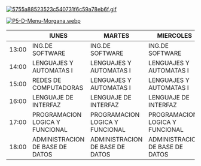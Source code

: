 [![5755a88523523c540731f6c59a78eb6f.gif](https://i.postimg.cc/GtRH2DZq/5755a88523523c540731f6c59a78eb6f.gif)](https://postimg.cc/BLhq7jZK)

[![P5-D-Menu-Morgana.webp](https://i.postimg.cc/xdm7RN4v/P5-D-Menu-Morgana.webp)](https://postimg.cc/DW2Bf0F0)


|       | lUNES                           | MARTES                          | MIERCOLES                       | JUEVES                          | VIERNES                         |
|-------|---------------------------------|---------------------------------|---------------------------------|---------------------------------|---------------------------------|
| 13:00 | ING.DE SOFTWARE                 | ING.DE SOFTWARE                 | ING.DE SOFTWARE                 | ING.DE SOFTWARE                 | ING.DE SOFTWARE                 |
| 14:00 | LENGUAJES Y AUTOMATAS I         | LENGUAJES Y AUTOMATAS I         | LENGUAJES Y AUTOMATAS I         | LENGUAJES Y AUTOMATAS I         | LENGUAJES Y AUTOMATAS I         |
| 15:00 | REDES DE COMPUTADORAS           | LENGUAJES Y AUTOMATAS I         | LENGUAJES Y AUTOMATAS I         | LENGUAJES Y AUTOMATAS I         | LENGUAJES Y AUTOMATAS I         |
| 16:00 | LENGUAJE DE INTERFAZ            | LENGUAJE DE INTERFAZ            | LENGUAJE DE INTERFAZ            | LENGUAJE DE INTERFAZ            |                                 |
| 17:00 | PROGRAMACION LOGICA Y FUNCIONAL | PROGRAMACION LOGICA Y FUNCIONAL | PROGRAMACION LOGICA Y FUNCIONAL | PROGRAMACION LOGICA Y FUNCIONAL |                                 |
| 18:00 | ADMINISTRACION DE BASE DE DATOS | ADMINISTRACION DE BASE DE DATOS | ADMINISTRACION DE BASE DE DATOS | ADMINISTRACION DE BASE DE DATOS | ADMINISTRACION DE BASE DE DATOS |
